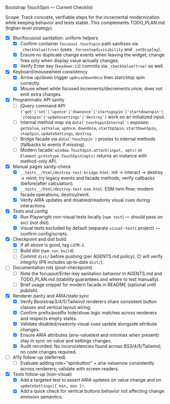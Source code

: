 Bootstrap TouchSpin — Current Checklist

Scope: Track concrete, verifiable steps for the incremental modernization while keeping behavior and tests stable. This complements TODO_PLAN.md (higher-level strategy).

- [x] Blur/focusout sanitation: uniform helpers
  - [x] Confirm container `focusout.touchspin` path sanitizes via `_checkValue(true)` (uses `_forcestepdivisibility` and `_setDisplay`).
  - [x] Ensure no duplicate change events when leaving the widget; change fires only when display value actually changes.
  - [x] Verify Enter key (`keydown:13`) commits via `_checkValue(true)` as well.

- [x] Keyboard/mousewheel consistency
  - [x] Arrow up/down trigger `upOnce`/`downOnce` then start/stop spin correctly.
  - [x] Mouse wheel while focused increments/decrements once; does not emit extra changes.

- [x] Programmatic API sanity
  - [ ] jQuery command API: `('get'|'set'|'uponce'|'downonce'|'startupspin'|'startdownspin'|'stopspin'|'updatesettings'|'destroy')` work on an initialized input.
  - [ ] Internal method map via `data('touchspinInternal')` exposes: `getValue`, `setValue`, `upOnce`, `downOnce`, `startUpSpin`, `startDownSpin`, `stopSpin`, `updateSettings`, `destroy`.
  - [ ] Bridge facade via `data('touchspin')` proxies to internal methods (fallbacks to events if missing).
  - [ ] Modern facade: `window.TouchSpin.attach(input, opts)` or `Element.prototype.TouchSpin(opts)` returns an instance with method-only API.

- [x] Manual pages sanity-check
  - [x] `__tests__/html/destroy-test-bridge.html`: init → interact → destroy → reinit; try legacy events and facade methods; verify callbacks (before/after calculation).
  - [x] `__tests__/html/destroy-test-esm.html`: ESM twin flow; modern facade operations; destroy/reinit.
  - [x] Verify ARIA updates and disabled/readonly visual cues during interactions.

- [x] Tests and config
  - [x] Run Playwright non-visual tests locally (`npm test`) — should pass on src/ (not dist).
  - [x] Visual tests excluded by default (separate `visual-tests` project) — confirm config/scripts.

- [x] Checkpoint and dist build
  - [x] If all above is good, tag `LGTM-2`.
  - [ ] Build dist (`npm run build`).
  - [ ] Commit `dist/` before pushing (per AGENTS.md policy). CI will verify integrity (PR includes up‑to‑date `dist/`).

- [ ] Documentation nits (post-checkpoint)
  - [ ] Note the focusout/Enter-key sanitation behavior in AGENTS.md and TODO_PLAN.md (stability guarantees and where to test manually).
  - [ ] Brief usage snippet for modern facade in README (optional until publish).

- [x] Renderer parity and ARIA/state sync
  - [x] Verify Bootstrap3/4/5/Tailwind renderers share consistent button classes and vertical layout wiring.
  - [x] Confirm prefix/postfix hide/show logic matches across renderers and respects empty states.
  - [x] Validate disabled/readonly visual cues update alongside attribute changes.
  - [x] Ensure ARIA attributes (aria-valuetext and min/max when present) stay in sync on value and settings changes.
  - [x] Audit recorded: No inconsistencies found across BS3/4/5/Tailwind; no code changes required.

- [ ] A11y follow-up (deferred)
  - [ ] Evaluate adding role="spinbutton" + aria-valuenow consistently across renderers; validate with screen readers.

- [x] Tests follow-up (non-visual)
  - [x] Add a targeted test to assert ARIA updates on value change and on `updateSettings({ min, max })`.
  - [x] Add a quick check for vertical buttons behavior not affecting change emission semantics.
